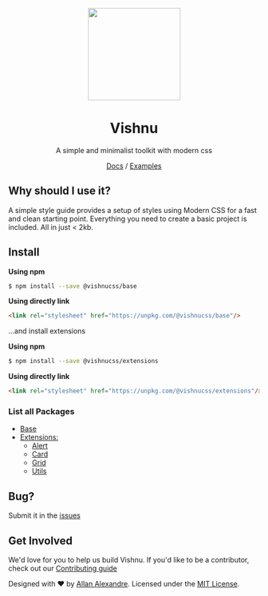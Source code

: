 <p align="center"><a href="https://vishnucss.github.io/vishnu" target="_blank"><img src="https://vishnucss.github.io/vishnu/src/assets/logo.png" width="185" height="185" /></a></p>
<h1 align="center">Vishnu</h1>
<p align="center">A simple and minimalist toolkit with modern css</p>
<p align="center"><a href="https://vishnucss.github.io/vishnu/#docs" target="_blank">Docs</a> / <a href="https://vishnucss.github.io/vishnu/#examples" target="_blank">Examples</a></p>

## Why should I use it?

A simple style guide provides a setup of styles using Modern CSS for a fast and clean starting point. Everything you need to create a basic project is included. All in just < 2kb.

## Install

**Using npm**

```sh
$ npm install --save @vishnucss/base
```

**Using directly link**

```html
<link rel="stylesheet" href="https://unpkg.com/@vishnucss/base"/>
```

...and install extensions

**Using npm**

```sh
$ npm install --save @vishnucss/extensions
```

**Using directly link**

```html
<link rel="stylesheet" href="https://unpkg.com/@vishnucss/extensions"/>
```

### List all Packages

- [Base](https://github.com/vishnucss/vishnu/tree/master/packages/vishnucss-base)
- [Extensions:](https://github.com/vishnucss/vishnu/tree/master/packages/vishnucss-extensions)
  - [Alert](https://github.com/vishnucss/vishnu/tree/master/packages/vishnucss-alert)
  - [Card](https://github.com/vishnucss/vishnu/tree/master/packages/vishnucss-card)
  - [Grid](https://github.com/vishnucss/vishnu/tree/master/packages/vishnucss-grid)
  - [Utils](https://github.com/vishnucss/vishnu/tree/master/packages/vishnucss-utils)

## Bug?

Submit it in the [issues](https://github.com/vishnucss/vishnu/issues)

## Get Involved

We'd love for you to help us build Vishnu. If you'd like to be a contributor, check out our <a href="https://github.com/vishnucss/vishnucss/blob/master/.github/CONTRIBUTING.md" target="_blank">Contributing guide</a>

<p>Designed with ♥ by <a target="_blank" href="http://alexandesigner.com.br" title="Allan Alexandre">Allan Alexandre</a>. Licensed under the <a target="_blank" href="https://github.com/vishnucss/vishnu#license" title="MIT License">MIT License</a>.</p>
